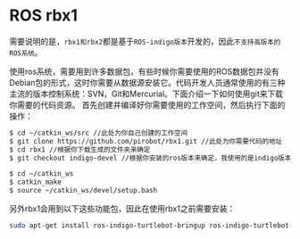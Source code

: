 # ROS rbx1
需要说明的是，`rbx1和rbx2`都是基于`ROS-indigo版本`开发的，因此`不支持高版本的ROS系统`。

使用ros系统，需要用到许多数据包，有些时候你需要使用的ROS数据包并没有Debian包的形式，这时你需要从数据源安装它。代码开发人员通常使用的有三种主流的版本控制系统：SVN，Git和Mercurial。下面介绍一下如何使用git来下载你需要的代码资源。 
首先创建并编译好你需要使用的工作空间，然后执行下面的操作： 

```bash
$ cd ~/catkin_ws/src //此处为你自己创建的工作空间 
$ git clone https://github.com/pirobot/rbx1.git //此处为你需要代码的地址 
$ cd rbx1 //根据你下载生成的文件夹来确定 
$ git checkout indigo-devel //根据你安装的ros版本来确定，我使用的是indigo版本 

$ cd ~/catkin_ws 
$ catkin_make 
$ source ~/catkin_ws/devel/setup.bash 
```

另外rbx1会用到以下这些功能包，因此在使用rbx1之前需要安装：

```bash
sudo apt-get install ros-indigo-turtlebot-bringup ros-indigo-turtlebot-create-desktop ros-indigo-openni-*  ros-indigo-openni2-* ros-indigo-freenect-* ros-indigo-usb-cam  ros-indigo-laser-* ros-indigo-hokuyo-node  ros-indigo-audio-common gstreamer0.10-pocketsphinx  ros-indigo-pocketsphinx ros-indigo-slam-gmapping  ros-indigo-joystick-drivers Python-rosinstall  ros-indigo-orocos-kdl ros-indigo-python-orocos-kdl  python-setuptools ros-indigo-dynamixel-motor-*  libopencv-dev python-OpenCV ros-indigo-vision-opencv  ros-indigo-depthimage-to-laserscan ros-indigo-arbotix-*  ros-indigo-turtlebot-teleop ros-indigo-move-base  ros-indigo-map-server ros-indigo-fake-localization  ros-indigo-amcl Git subversion mercurial 
```

